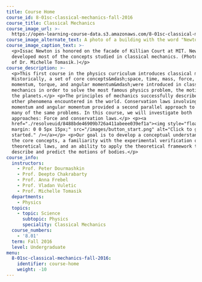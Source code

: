 ```yaml
---
title: Course Home
course_id: 8-01sc-classical-mechanics-fall-2016
course_title: Classical Mechanics
course_image_url: >-
  https://open-learning-course-data.s3.amazonaws.com/8-01sc-classical-mechanics-fall-2016/424dd4989c1235387a32fbb5a17b80c1_8-01scf16.jpg
course_image_alternate_text: A photo of a building with the word "Newton" engraved on the side.
course_image_caption_text: >-
  <p>Issac Newton is honored on the facade of Killian Court at MIT. Newton
  developed most of the concepts studied in classical mechanics. (Photo courtesy
  of Dr. Michelle Tomasik.)</p>
course_description: >-
  <p>This first course in the physics curriculum introduces classical mechanics.
  Historically, a set of core concepts&mdash;space, time, mass, force, 
  momentum, torque, and angular momentum&mdash;were introduced in classical
  mechanics in order to solve the most famous physics problem, the motion  of
  the planets.</p> <p>The principles of mechanics successfully described many
  other phenomena encountered in the world. Conservation laws involving energy,
  momentum and angular momentum provided a second parallel approach to solving
  many of the same problems. In this course, we will investigate both
  approaches: Force and conservation laws.</p> <p><a
  href="./resolveuid/8488bde46909b726a411abeee039ef1a"><img style="float: right;
  margin: 0 0 5px 15px;" src="/images/button_start.png" alt="Click to get
  started." /></a></p> <p>Our goal is to develop a conceptual understanding of
  the core concepts, a familiarity with the experimental verification of our
  theoretical laws, and an ability to apply the theoretical framework to
  describe and predict the motions of bodies.</p>
course_info:
  instructors:
    - Prof. Peter Dourmashkin
    - Prof. Deepto Chakrabarty
    - Prof. Anna Frebel
    - Prof. Vladan Vuletic
    - Prof. Michelle Tomasik
  departments:
    - Physics
  topics:
    - topic: Science
      subtopic: Physics
      speciality: Classical Mechanics
  course_numbers:
    - '8.01'
  term: Fall 2016
  level: Undergraduate
menu:
  8-01sc-classical-mechanics-fall-2016:
    identifier: course-home
    weight: -10
---
```

